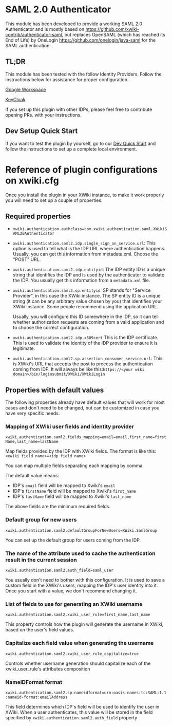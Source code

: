 # SAML 2.0 Authenticator 

This module has been developed to provide a working SAML 2.0 Authenticator and is mostly based on
https://github.com/xwiki-contrib/authenticator-saml, 
but replaces OpenSAML (which has reached its End of Life) by OneLogin https://github.com/onelogin/java-saml 
for the SAML authentication.

## TL;DR

This module has been tested with the follow Identity Providers. Follow the instructions below
for assistance for proper configuration.

[Google Workspace](google-workspace-setup.md)

[KeyCloak](keycloak-setup.md)

If you set up this plugin with other IDPs, please feel free to contribute opening PRs.
with your instructions.

## Dev Setup Quick Start

If you want to test the plugin by yourself, go to our [Dev Quick Start](dev-quick-start.md) and follow
the instructions to set up a complete local environment. 

# Reference of plugin configurations on xwiki.cfg

Once you install the plugin in your XWiki instance, to make it work properly you will need to set up 
a couple of properties.

## Required properties

* `xwiki.authentication.authclass=com.xwiki.authentication.saml.XWikiSAML20Authenticator`
* `xwiki.authentication.saml2.idp.single_sign_on_service.url`:
    This option is used to tell what is the IDP URL where authentication happens. Usually, you can get this information from metadata.xml. Choose the "POST" URL.
* `xwiki.authentication.saml2.idp.entityid`:
    The IDP entity ID is a unique string that identifies the IDP and is used by the
authenticator to validate the IDP. You usually get this information from a `metadata.xml` file.
* `xwiki.authentication.saml2.sp.entityid`:
    SP stands for "Service Provider", in this case the XWiki instance. The SP entity ID
is a unique string (it can be any arbitrary value chosen by you) that identifies
your XWiki instance. Some people recommend using the application URL.

    Usually, you will configure this ID somewhere in the IDP, so it can tell whether authorization 
requests are coming from a valid application and to choose the correct configuration.
* `xwiki.authentication.saml2.idp.x509cert`
    This is the IDP certificate. This is used to validate the identity of the IDP provider
to ensure it is legitimate.
* `xwiki.authentication.saml2.sp.assertion_consumer_service.url`:
    This is XWiki's URL that accepts the post to process the authentication coming from IDP. It will always be like this:`https://<your wiki domain>/bin/loginsubmit/XWiki/XWikiLogin`  

## Properties with default values

The following properties already have default values that will work for most cases and don't need
to be changed, but can be customized in case you have very specific needs.

### Mapping of XWiki user fields and identity provider
`xwiki.authentication.saml2.fields_mapping=email=email,first_name=firstName,last_name=lastName` 

Map fields provided by the IDP with XWiki fields. The format is like this:
`<xwiki field name>=<idp field name>`

You can map multiple fields separating each mapping by comma.

The default value means:

+ IDP's `email` field will be mapped to Xwiki's `email`
+ IDP's `firstName` field will be mapped to Xwiki's `first_name`
+ IDP's `lastName` field will be mapped to Xwiki's `last_name`

The above fields are the minimum required fields.

### Default group for new users
`xwiki.authentication.saml2.defaultGroupForNewUsers=XWiki.SamlGroup`

You can set up the default group for users coming from the IDP. 

### The name of the attribute used to cache the authentication result in the current session
`xwiki.authentication.saml2.auth_field=saml_user`

You usually don't need to bother with this configuration. It is used to save a custom field
in the XWiki's users, mapping the IDP's user identity into it. Once you start with a value,
we don't recommend changing it. 

### List of fields to use for generating an XWiki username
`xwiki.authentication.saml2.xwiki_user_rule=first_name,last_name`

This property controls how the plugin will generate the username in XWiki, based on the user's
field values.

### Capitalize each field value when generating the username
`xwiki.authentication.saml2.xwiki_user_rule_capitalize=true`

Controls whether username generation should capitalize each of the  xwiki_user_rule's attributes composition

### NameIDFormat format
`xwiki.authentication.saml2.sp.nameidformat=urn:oasis:names:tc:SAML:1.1:nameid-format:emailAddress`

This field determines which IDP's field will be used to identify the user in XWiki. When a user authenticates, 
this value will be stored in the field specified by ```xwiki.authentication.saml2.auth_field``` property




